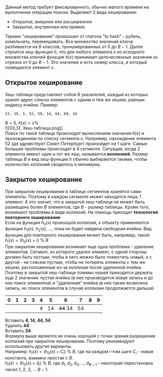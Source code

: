 Данный метод требует фиксированного, обычно малого времени на выполнение операции поиска. Выделяют 2 вида хеширования:
- Открытое, внешнее или расширенное
- Закрытое, внутреннее или прямое
  
Термин "хеширование" произошел от глагола "to hash" - рубить, измельчать, перемешивать. Все множество значений ключа разбивается на $B$ классов, пронумерованных от $0$ до $B-1$. Далее строится хеш-функция $h$, что для любого элемента $x$ из исходного множества ключей функция $h(x)$ принимает целочисленные значения из отрезка от $0$ до $B-1$. Это значение и есть номер класса, в который помещается элемент $x$.
## Открытое хеширование
Хеш-таблица представляет собой $B$ указателей, каждый из которых хранит адрес списка элементов с одним и тем же хешем, равным индексу ячейки. 
Пример:  
```
13, 19, 3, 52, 59, 14, 64, 69, 34
```
$B = 5$, $h(x) = x\%$  
![[03_12. Хеш-таблица.png]]  
Поиск по такой таблице происходит вычислением значения $h(x)$ и прохождением по списку сегмента $x$. Например, нахождение элемента 52 *(да здравствует Санкт-Петербург)* произойдет на 1 шаге. Самые большие проблемы происходят в 4 сегменте. Ситуация, когда 2 элемента имеют один и тот же хеш, называется **коллизией**. Размер таблицы $B$ и вид хеш-функции $h$ обычно выбираются такими, чтобы количество коллизий сводилось к минимуму. 
## Закрытое хеширование
При закрытом хешировании в таблице сегментов хранятся сами элементы. Поэтому в каждом сегменте может находится лишь 1 элемент. А это значит, что в закрытой хеш-таблице не может быть размещено более $B$ элементов, где $B$ - размер таблицы. Кроме того, возникают проблемы в виде коллизий. На помощь приходит **технология повторного хеширования**.  
Если на функции $h_0(x)$ произошла коллизия, к объекту применяются функции $h_1(x)$, $h_2(x)$, ..., пока не будет найдена свободная ячейка. Вид функции для повторного хеширования может быть, например, такой: $h_i(x)=(h_0(x)+i)$ % $B$  
При закрытом хешировании возникает еще одна проблема - удаление элементов. Сегмент, из которого удален элемент, с одной стороны должен быть пустым, чтобы в него можно было поместить новый, а с другой - не совсем пустым, чтобы не потерять элементы с тем же хешем, расположенные из-за коллизии после удаленной ячейки. Поэтому в закрытой хеш-таблице помимо хешей приходится держать еще 2 значения: пустая ячейка (в нее производится новая запись и до нее поиск элементов) и  "удаленная" ячейка (в нее также возможна запись, но поиск элементов в случае коллизии продолжается дальше)  

| 0   | 1   | 2   | 3   | 4   | 5   | 6         | 7   | 8   | 9   |
| --- | --- | --- | --- | --- | --- | --------- | --- | --- | --- |
|     |     |     |     | 4   | 14  | ~~44~~ 34 | 54  |     |     |

  
Вставить **4, 14, 44, 54**  
Удалить **44**  
Вставить **34**  
Формула выше является не очень хорошей с точки зрения разрешения коллизий при закрытом хешировании. Поэтому рекомендуют использовать другие варианты.  
Например: $h_i(x)=(h_0(x)+С_i)$ % $B$, где на каждом $i$-том шаге $C_i$ - новая константа, взаимно простая с $B$.  
$h_i(x)=(h_0(x)+d_i)$ % $B$, где $d_1, d_2, d_3, ..., d_{B-1}$ - некоторая перестановка чисел $1$, $2$, $3$, ... $B-1$.